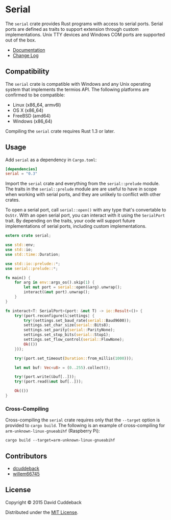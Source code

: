 # Serial

The `serial` crate provides Rust programs with access to serial ports. Serial ports are defined as
traits to support extension through custom implementations. Unix TTY devices and Windows COM ports
are supported out of the box.

* [Documentation](http://dcuddeback.github.io/serial-rs/serial/)
* [Change Log](CHANGELOG.md)

## Compatibility
The `serial` crate is compatible with Windows and any Unix operating system that implements the
termios API. The following platforms are confirmed to be compatible:

* Linux (x86_64, armv6l)
* OS X (x86_64)
* FreeBSD (amd64)
* Windows (x86_64)

Compiling the `serial` crate requires Rust 1.3 or later.

## Usage
Add `serial` as a dependency in `Cargo.toml`:

```toml
[dependencies]
serial = "0.3"
```

Import the `serial` crate and everything from the `serial::prelude` module. The traits in the
`serial::prelude` module are are useful to have in scope when working with serial ports, and they
are unlikely to conflict with other crates.

To open a serial port, call `serial::open()` with any type that's convertable to `OsStr`.  With an
open serial port, you can interact with it using the `SerialPort` trait. By depending on the traits,
your code will support future implementations of serial ports, including custom implementations.

```rust
extern crate serial;

use std::env;
use std::io;
use std::time::Duration;

use std::io::prelude::*;
use serial::prelude::*;

fn main() {
    for arg in env::args_os().skip(1) {
        let mut port = serial::open(&arg).unwrap();
        interact(&mut port).unwrap();
    }
}

fn interact<T: SerialPort>(port: &mut T) -> io::Result<()> {
    try!(port.reconfigure(&|settings| {
        try!(settings.set_baud_rate(serial::Baud9600));
        settings.set_char_size(serial::Bits8);
        settings.set_parity(serial::ParityNone);
        settings.set_stop_bits(serial::Stop1);
        settings.set_flow_control(serial::FlowNone);
        Ok(())
    }));

    try!(port.set_timeout(Duration::from_millis(1000)));

    let mut buf: Vec<u8> = (0..255).collect();

    try!(port.write(&buf[..]));
    try!(port.read(&mut buf[..]));

    Ok(())
}
```

### Cross-Compiling
Cross-compiling the `serial` crate requires only that the `--target` option is provided to `cargo
build`. The following is an example of cross-compiling for `arm-unknown-linux-gnueabihf` (Raspberry
Pi):

```
cargo build --target=arm-unknown-linux-gnueabihf
```

## Contributors
* [dcuddeback](https://github.com/dcuddeback)
* [willem66745](https://github.com/willem66745)

## License
Copyright © 2015 David Cuddeback

Distributed under the [MIT License](LICENSE).
